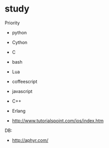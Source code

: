 study
=====

Priority

* python
* Cython
* C
* bash
* Lua
* coffeescript
* javascript
* C++
* Erlang



* http://www.tutorialspoint.com/ios/index.htm



DB:
* http://aphyr.com/
